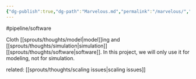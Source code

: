 ```yaml
---
{"dg-publish":true,"dg-path":"Marvelous.md","permalink":"/marvelous/","hide":true}
---
```


#pipeline/software 

Cloth [[sprouts/thoughts/model\|model]]ing and [[sprouts/thoughts/simulation\|simulation]] [[sprouts/thoughts/software\|software]]. In this project, we will only use it for modeling, not for simulation.

related: [[sprouts/thoughts/scaling issues\|scaling issues]]